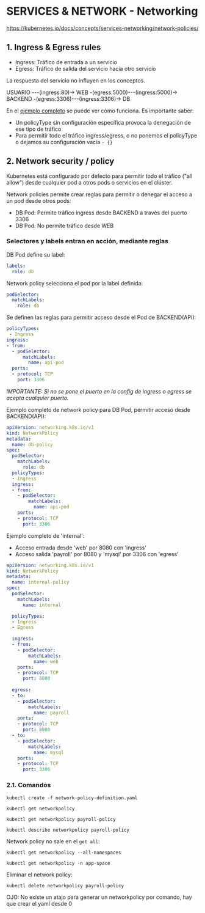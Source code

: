 # SERVICES & NETWORK - Networking

https://kubernetes.io/docs/concepts/services-networking/network-policies/

## **1. Ingress & Egress rules**

* Ingress: Tráfico de entrada a un servicio
* Egress: Tráfico de salida del servicio hacia otro servicio

La respuesta del servicio no influyen en los conceptos.

USUARIO ---(ingress:80)-> WEB -(egress:5000)---(ingress:5000)-> BACKEND -(egress:3306)---(ingress:3306)-> DB

En el [ejemplo completo](ckad-08-others-03-example_network_policy.md) se puede ver cómo funciona. Es importante saber:
* Un policyType sin configuración específica provoca la denegación de ese tipo de tráfico
* Para permitir todo el tráfico ingress/egress, o no ponemos el policyType o dejamos su configuración vacía `- {}`


## **2. Network security / policy**

Kubernetes está configurado por defecto para permitir todo el tráfico ("all allow") desde cualquier pod a otros pods o servicios en el clúster.

Network policies permite crear reglas para permitir o denegar el acceso a un pod desde otros pods:
* DB Pod: Permite tráfico ingress desde BACKEND a través del puerto 3306
* DB Pod: No permite tráfico desde WEB

### Selectores y labels entran en acción, mediante reglas

DB Pod define su label:
```yaml
labels:
  role: db
```

Network policy selecciona el pod por la label definida:
```yaml
podSelector:
  matchLabels:
    role: db
```

Se definen las reglas para permitir acceso desde el Pod de BACKEND(API):
```yaml
policyTypes:
 - Ingress
ingress:
- from:
  - podSelector:
      matchLabels:
        name: api-pod
  ports:
  - protocol: TCP
    port: 3306
```

_IMPORTANTE: Si no se pone el puerto en la config de ingress o egress se acepta cualquier puerto._

Ejemplo completo de network policy para DB Pod, permitir acceso desde BACKEND(API):
```yaml
apiVersion: networking.k8s.io/v1
kind: NetworkPolicy
metadata:
  name: db-policy
spec:
  podSelector:
    matchLabels:
      role: db
  policyTypes:
  - Ingress
  ingress:
  - from:
    - podSelector:
        matchLabels:
          name: api-pod
    ports:
    - protocol: TCP
      port: 3306
```

Ejemplo completo de 'internal':
* Acceso entrada desde 'web' por 8080 con 'ingress'
* Acceso salida 'payroll' por 8080 y 'mysql' por 3306 con 'egress'
```yaml
apiVersion: networking.k8s.io/v1
kind: NetworkPolicy
metadata:
  name: internal-policy
spec:
  podSelector:
    matchLabels:
      name: internal

  policyTypes:
  - Ingress
  - Egress
  
  ingress:
  - from:
    - podSelector:
        matchLabels:
          name: web
    ports:
    - protocol: TCP
      port: 8080
  
  egress:
  - to:
    - podSelector:
        matchLabels:
          name: payroll
    ports:
    - protocol: TCP
      port: 8080
  - to:
    - podSelector:
        matchLabels:
          name: mysql
    ports:
    - protocol: TCP
      port: 3306

```

### **2.1. Comandos**

`kubectl create -f network-policy-definition.yaml`

`kubectl get networkpolicy`

`kubectl get networkpolicy payroll-policy`

`kubectl describe networkpolicy payroll-policy`

Network policy no sale en el `get all`:

`kubectl get networkpolicy --all-namespaces`

`kubectl get networkpolicy -n app-space`

Eliminar el network policy:

`kubectl delete networkpolicy payroll-policy`

OJO: No existe un atajo para generar un networkpolicy por comando, hay que crear el yaml desde 0


